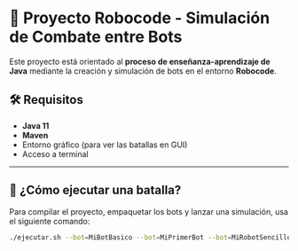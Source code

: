 # 🤖 Proyecto Robocode - Simulación de Combate entre Bots

Este proyecto está orientado al **proceso de enseñanza-aprendizaje de Java** mediante la creación y simulación de bots en el entorno **Robocode**.

## 🛠️ Requisitos

- **Java 11**
- **Maven**
- Entorno gráfico (para ver las batallas en GUI)
- Acceso a terminal

---

## 🚀 ¿Cómo ejecutar una batalla?

Para compilar el proyecto, empaquetar los bots y lanzar una simulación, usa el siguiente comando:

```bash
./ejecutar.sh --bot=MiBotBasico --bot=MiPrimerBot --bot=MiRobotSencillo
